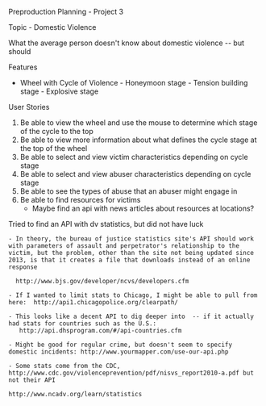 Preproduction Planning - Project 3

Topic - Domestic Violence

What the average person doesn't know about domestic violence -- but should




Features
- Wheel with Cycle of Violence
      - Honeymoon stage
      - Tension building stage
      - Explosive stage

User Stories
1. Be able to view the wheel and use the mouse to determine which stage of the cycle to the top
2. Be able to view more information about what defines the cycle stage at the top of the wheel
3. Be able to select and view victim characteristics depending on cycle stage
4. Be able to select and view abuser characteristics depending on cycle stage
5. Be able to see the types of abuse that an abuser might engage in
6. Be able to find resources for victims
    - Maybe find an api with news articles about resources at locations?




Tried to find an API with dv statistics, but did not have luck

    - In theory, the bureau of justice statistics site's API should work with parameters of assault and perpetrator's relationship to the victim, but the problem, other than the site not being updated since 2013, is that it creates a file that downloads instead of an online response

      http://www.bjs.gov/developer/ncvs/developers.cfm

    - If I wanted to limit stats to Chicago, I might be able to pull from here:  http://api1.chicagopolice.org/clearpath/

    - This looks like a decent API to dig deeper into  -- if it actually had stats for countries such as the U.S.:
       http://api.dhsprogram.com/#/api-countries.cfm

    - Might be good for regular crime, but doesn't seem to specify domestic incidents: http://www.yourmapper.com/use-our-api.php

    - Some stats come from the CDC, http://www.cdc.gov/violenceprevention/pdf/nisvs_report2010-a.pdf but not their API

    http://www.ncadv.org/learn/statistics
